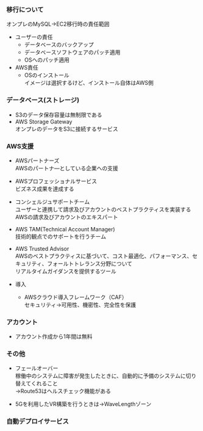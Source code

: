 ### 移行について  

オンプレのMySQL→EC2移行時の責任範囲  
- ユーザーの責任  
  - データベースのバックアップ  
  - データベースソフトウェアのパッチ適用  
  - OSへのパッチ適用  
- AWS責任  
  - OSのインストール  
    イメージは選択するけど、インストール自体はAWS側  

### データベース(ストレージ)  

- S3のデータ保存容量は無制限である  
- AWS Storage Gateway  
  オンプレのデータをS3に接続するサービス  

### AWS支援  

- AWSパートナーズ  
  AWSのパートナ―としている企業への支援  
- AWSプロフェッショナルサービス  
  ビズネス成果を達成する  
- コンシェルジュサポートチーム  
  ユーザーと連携して請求及びアカウントのベストプラクティスを実装するAWSの請求及びアカウントのエキスパート
- AWS TAM(Technical Account Manager)  
  技術的観点でのサポートを行うチーム  
- AWS Trusted Advisor  
  AWSのベストプラクティスに基づいて、コスト最適化、パフォーマンス、セキュリティ、フォールトトレランス分野について  
  リアルタイムガイダンスを提供するツール  

- 導入  
  - AWSクラウド導入フレームワーク（CAF）  
    セキュリティ→可用性、機密性、完全性を保護  

### アカウント  
- アカウント作成から1年間は無料  

### その他  
- フェールオーバー  
  稼働中のシステムに障害が発生したときに、自動的に予備のシステムに切り替えてくれること  
  →Route53はヘルスチェック機能がある  
 
- 5Gを利用したVR構築を行うときは→WaveLengthゾーン  

### 自動デプロイサービス  
